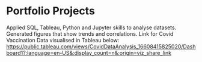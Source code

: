 # Portfolio Projects


Applied SQL, Tableau, Python and Jupyter skills to analyse datasets. 
Generated figures that show trends and correlations. Link for Covid Vaccination Data visualised in Tableau below:
https://public.tableau.com/views/CovidDataAnalysis_16608415825020/Dashboard1?:language=en-US&:display_count=n&:origin=viz_share_link
